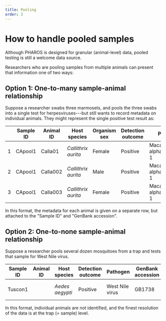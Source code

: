 ```yaml
---
title: Pooling
order: 3
---
```


# How to handle pooled samples

Although PHAROS is designed for granular (animal-level) data, pooled testing is still a welcome data source.

Researchers who are pooling samples from multiple animals can present that information one of two ways:

## Option 1: One-to-many sample-animal relationship

Suppose a researcher swabs three marmosets, and pools the three swabs into a single test for herpesviruses---but still wants to record metadata on individual animals. They might represent the single positive test result as:

| |Sample ID | Animal ID | Host species  | Organism sex | Detection outcome | Pathogen  | GenBank accession |
|-|---------- |  ----------| ---------- |  ---------- | ---------- | ---------- | ---------- |  
|1| CApool1 | Calla01 | _Callithrix aurita_ | Female | Positive | Macacine alphaherpesvirus 1 | GB8675309 |
|2| CApool1 | Calla002 | _Callithrix aurita_ | Male |  Positive | Macacine alphaherpesvirus 1 | GB8675309 |
|3| CApool1 | Calla003 | _Callithrix aurita_ | Female |  Positive | Macacine alphaherpesvirus 1 | GB8675309 |

In this format, the metadata for each animal is given on a separate row, but attached to the "Sample ID" and "GenBank accession". 

## Option 2: One-to-none sample-animal relationship

Suppose a researcher pools several dozen mosquitoes from a trap and tests that sample for West Nile virus. 

Sample ID | Animal ID | Host species  | Detection outcome | Pathogen  | GenBank accession | Detection comments |
| ---------- |  ----------| ---------- |  ---------- | ---------- | ---------- | ---------- |  
| Tuscon1 |     | _Aedes aegypti_ | Positive | West Nile virus | GB1738 | Pooled mosquito traps |  

In this format, individual animals are not identified, and the finest resolution of the data is at the trap (= sample) level.